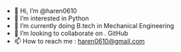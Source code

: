 - 👋 Hi, I’m @haren0610
- 👀 I’m interested in Python
- 🌱 I’m currently doing B.tech in Mechanical Engineering
- 💞️ I’m looking to collaborate on . GitHub
- 📫 How to reach me : haren0610@gmail.com

<!---
haren0610/haren0610 is a ✨ special ✨ repository because its `README.md` (this file) appears on your GitHub profile.
You can click the Preview link to take a look at your changes.
--->
